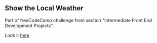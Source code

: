 ## Show the Local Weather

Part of freeCodeCamp challenge from section "Intermediate Front End Development Projects".

Look it [here](https://ashiyan.github.io/fcc_local_weather/).
